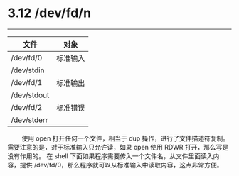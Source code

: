 # 3.12 /dev/fd/n
***

|文件|对象|
| --- | --- |
|/dev/fd/0|标准输入|
|/dev/stdin| |
|/dev/fd/1|标准输出|
|/dev/stdout| |
|/dev/fd/2|标准错误|
|/dev/stderr| |

&emsp;&emsp;
使用 open 打开任何一个文件，相当于 dup 操作，进行了文件描述符复制。
需要注意的是，对于标准输入只允许读，如果 open 使用 RDWR 打开，那么写是没有作用的。
在 shell 下面如果程序需要传入一个文件名，从文件里面读入内容，提供 /dev/fd/0，那么程序就可以从标准输入中读取内容，这点非常方便。